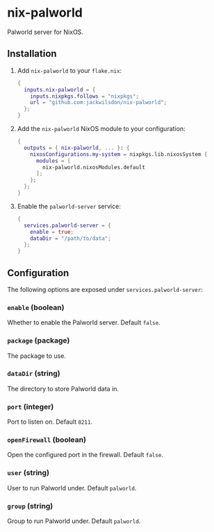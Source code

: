 # nix-palworld
Palworld server for NixOS.

## Installation
1. Add `nix-palworld` to your `flake.nix`:
   ```nix
   {
     inputs.nix-palworld = {
       inputs.nixpkgs.follows = "nixpkgs";
       url = "github.com:jackwilsdon/nix-palworld";
     };
   }
   ```
2. Add the `nix-palworld` NixOS module to your configuration:
   ```nix
   {
     outputs = { nix-palworld, ... }: {
       nixosConfigurations.my-system = nixpkgs.lib.nixosSystem {
         modules = [
           nix-palworld.nixosModules.default
         ];
       };
     };
   }
   ```
3. Enable the `palworld-server` service:
   ```nix
   {
     services.palworld-server = {
       enable = true;
       dataDir = "/path/to/data";
     };
   }
   ```

## Configuration
The following options are exposed under `services.palworld-server`:

### `enable` (boolean)
Whether to enable the Palworld server. Default `false`.

### `package` (package)
The package to use.

### `dataDir` (string)
The directory to store Palworld data in.

### `port` (integer)
Port to listen on. Default `8211`.

### `openFirewall` (boolean)
Open the configured port in the firewall. Default `false`.

### `user` (string)
User to run Palworld under. Default `palworld`.

### `group` (string)
Group to run Palworld under. Default `palworld`.
